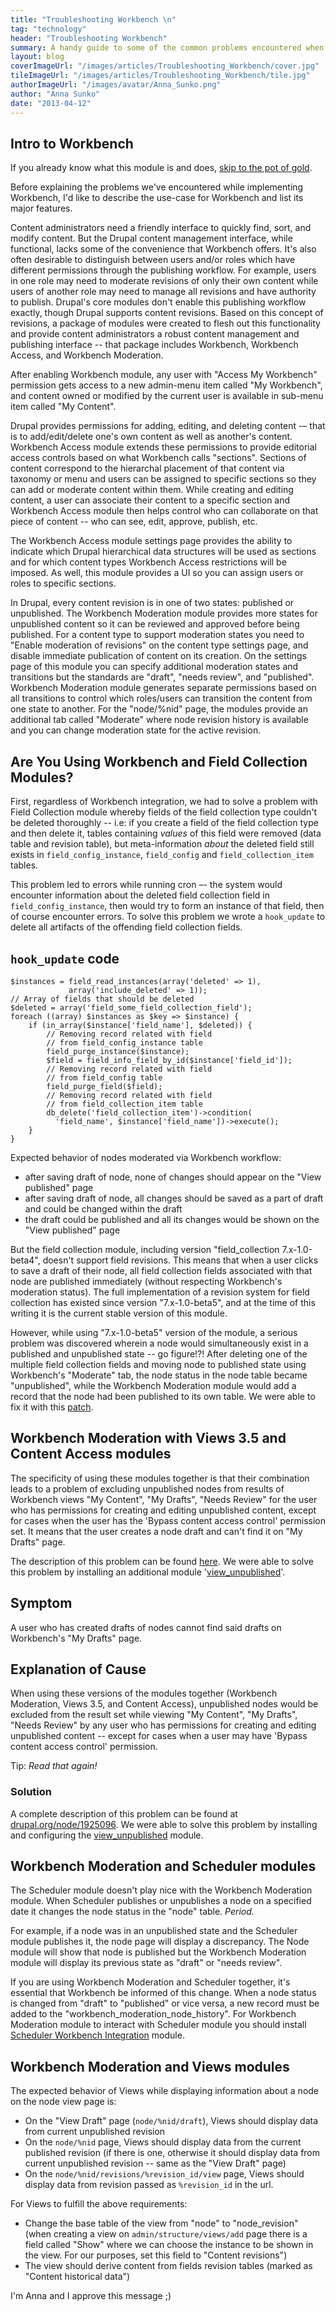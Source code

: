 ```yaml
---
title: "Troubleshooting Workbench \n"
tag: "technology"
header: "Troubleshooting Workbench"
summary: A handy guide to some of the common problems encountered when trying to set up Workbench in Drupal.
layout: blog
coverImageUrl: "/images/articles/Troubleshooting_Workbench/cover.jpg"
tileImageUrl: "/images/articles/Troubleshooting_Workbench/tile.jpg"
authorImageUrl: "/images/avatar/Anna_Sunko.png"
author: "Anna Sunko"
date: "2013-04-12"
---
```


## Intro to Workbench

If you already know what this module is and does, [skip to the pot of gold](#wisdom).

Before explaining the problems we've encountered while implementing Workbench, I'd like to describe the use-case for Workbench and list its major features.

Content administrators need a friendly interface to quickly find, sort, and modify content. But the Drupal content management interface, while functional, lacks some of the convenience that Workbench offers. It's also often desirable to distinguish between users and/or roles which have different permissions through the publishing workflow. For example, users in one role may need to moderate revisions of only their own content while users of another role may need to manage all revisions and have authority to publish. Drupal's core modules don't enable this publishing workflow exactly, though Drupal supports content revisions. Based on this concept of revisions, a package of modules were created to flesh out this functionality and provide content administrators a robust content management and publishing interface -- that package includes Workbench, Workbench Access, and Workbench Moderation.

After enabling Workbench module, any user with "Access My Workbench" permission gets access to a new admin-menu item called "My Workbench", and content owned or modified by the current user is available in sub-menu item called "My Content".

Drupal provides permissions for adding, editing, and deleting content -– that is to add/edit/delete one's own content as well as another's content. Workbench Access module extends these permissions to provide editorial access controls based on what Workbench calls "sections". Sections of content correspond to the hierarchal placement of that content via taxonomy or menu and users can be assigned to specific sections so they can add or moderate content within them. While creating and editing content, a user can associate their content to a specific section and Workbench Access module then helps control who can collaborate on that piece of content -- who can see, edit, approve, publish, etc.

The Workbench Access module settings page provides the ability to indicate which Drupal hierarchical data structures will be used as sections and for which content types Workbench Access restrictions will be imposed. As well, this module provides a UI so you can assign users or roles to specific sections.

In Drupal, every content revision is in one of two states: published or unpublished. The Workbench Moderation module provides more states for unpublished content so it can be reviewed and approved before being published. For a content type to support moderation states you need to "Enable moderation of revisions" on the content type settings page, and disable immediate publication of content on its creation. On the settings page of this module you can specify additional moderation states and transitions but the standards are "draft", "needs review", and "published". Workbench Moderation module generates separate permissions based on all transitions to control which roles/users can transition the content from one state to another. For the "node/%nid" page, the modules provide an additional tab called "Moderate" where node revision history is available and you can change moderation state for the active revision.

## Are You Using Workbench and Field Collection Modules?

First, regardless of Workbench integration, we had to solve a problem with Field Collection module whereby fields of the field collection type couldn't be deleted thoroughly -- i.e: if you create a field of the field collection type and then delete it, tables containing _values_ of this field were removed (data table and revision table), but meta-information _about_ the deleted field still exists in `field_config_instance`, `field_config` and `field_collection_item` tables.

This problem led to errors while running cron –- the system would encounter information about the deleted field collection field in `field_config_instance`, then would try to form an instance of that field, then of course encounter errors. To solve this problem we wrote a `hook_update` to delete all artifacts of the offending field collection fields.

## `hook_update` code

    $instances = field_read_instances(array('deleted' => 1),
                 array('include_deleted' => 1));
    // Array of fields that should be deleted
    $deleted = array('field_some_field_collection_field');
    foreach ((array) $instances as $key => $instance) {
        if (in_array($instance['field_name'], $deleted)) {
            // Removing record related with field
            // from field_config_instance table
            field_purge_instance($instance);
            $field = field_info_field_by_id($instance['field_id']);
            // Removing record related with field
            // from field_config table
            field_purge_field($field);
            // Removing record related with field
            // from field_collection_item table
            db_delete('field_collection_item')->condition(
              'field_name', $instance['field_name'])->execute();
        }
    }

Expected behavior of nodes moderated via Workbench workflow:

*   after saving draft of node, none of changes should appear on the "View published" page
*   after saving draft of node, all changes should be saved as a part of draft and could be changed within the draft
*   the draft could be published and all its changes would be shown on the "View published" page

But the field collection module, including version "field_collection 7.x-1.0-beta4", doesn't support field revisions. This means that when a user clicks to save a draft of their node, all field collection fields associated with that node are published immediately (without respecting Workbench's moderation status). The full implementation of a revision system for field collection has existed since version "7.x-1.0-beta5", and at the time of this writing it is the current stable version of this module.

However, while using "7.x-1.0-beta5" version of the module, a serious problem was discovered wherein a node would simultaneously exist in a published and unpublished state -- go figure!?! After deleting one of the multiple field collection fields and moving node to published state using Workbench's "Moderate" tab, the node status in the node table became "unpublished", while the Workbench Moderation module would add a record that the node had been published to its own table. We were able to fix it with this [patch](http://drupal.org/files/field_collection_with_workbench_moderation-1807460-1.patch).

## Workbench Moderation with Views 3.5 and Content Access modules

The specificity of using these modules together is that their combination leads to a problem of excluding unpublished nodes from results of Workbench views "My Content", "My Drafts", "Needs Review" for the user who has permissions for creating and editing unpublished content, except for cases when the user has the 'Bypass content access control' permission set. It means that the user creates a node draft and can't find it on "My Drafts" page.

The description of this problem can be found [here](http://drupal.org/node/1925096). We were able to solve this problem by installing an additional module '[view_unpublished](http://drupal.org/project/view_unpublished)'.

## Symptom

A user who has created drafts of nodes cannot find said drafts on Workbench's "My Drafts" page.

## Explanation of Cause

When using these versions of the modules together (Workbench Moderation, Views 3.5, and Content Access), unpublished nodes would be excluded from the result set while viewing "My Content", "My Drafts", "Needs Review" by any user who has permissions for creating and editing unpublished content -- except for cases when a user may have 'Bypass content access control' permission.

Tip: _Read that again!_

### Solution

A complete description of this problem can be found at [drupal.org/node/1925096](http://drupal.org/node/1925096). We were able to solve this problem by installing and configuring the [view_unpublished](http://drupal.org/project/view_unpublished) module.

## Workbench Moderation and Scheduler modules

The Scheduler module doesn't play nice with the Workbench Moderation module. When Scheduler publishes or unpublishes a node on a specified date it changes the node status in the "node" table. _Period._

For example, if a node was in an unpublished state and the Scheduler module publishes it, the node page will display a discrepancy. The Node module will show that node is published but the Workbench Moderation module will display its previous state as "draft" or "needs review".

If you are using Workbench Moderation and Scheduler together, it's essential that Workbench be informed of this change. When a node status is changed from "draft" to "published" or vice versa, a new record must be added to the "workbench_moderation_node_history". For Workbench Moderation module to interact with Scheduler module you should install [Scheduler Workbench Integration](http://drupal.org/project/scheduler_workbench) module.

## Workbench Moderation and Views modules

The expected behavior of Views while displaying information about a node on the node view page is:

* On the "View Draft" page (`node/%nid/draft`), Views should display data from current unpublished revision
* On the `node/%nid` page, Views should display data from the current published revision (if there is one, otherwise it should display data from current unpublished revision -- same as the "View Draft" page)
* On the `node/%nid/revisions/%revision_id/view` page, Views should display data from revision passed as `%revision_id` in the url.

For Views to fulfill the above requirements:

* Change the base table of the view from "node" to "node_revision" (when creating a view on `admin/structure/views/add` page there is a field called "Show" where we can choose the instance to be shown in the view. For our purposes, set this field to "Content revisions")
* The view should derive content from fields revision tables (marked as "Content historical data")

<!-- * Set an argument for the view to get argument from current "vid", not from "nid" (in the "Contextual filters" area add "Content revision: Vid" argument). The type of this argument should be "PHP Code". In the "PHP contextual filter code" set custom a function that determines the correct node revision vid:

        function get_node_revision_by_nid($nid = NULL) {
            if (arg(0) == 'node' && $nid == NULL) {
                $nid = arg(1);
            }
            if (is_numeric($nid)) {
                $node = node_load($nid);
                if (!empty($node)) {
                    // getting vid on the
                    // node/%nid page
                    $vid = $node->vid;
                    if (arg(2) == 'draft' &&
                            isset($node->workbench_moderation['current']->vid) &&
                            ($node->vid != $node->workbench_moderation['current']->vid)) {
                        // getting vid on the node/%nid/draft page
                        $vid = $node->workbench_moderation['current']->vid;
                    }
                    if (arg(2) == 'revisions' && is_numeric(arg(3))) {
                        // getting vid on the
                        // node/%nid/revisions/%revision_id/view page
                        $vid = arg(3);
                    }
                }
                return $vid;
            }
        } -->   

I'm Anna and I approve this message ;) 
